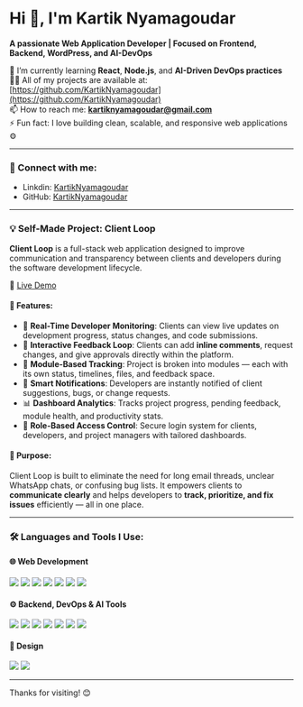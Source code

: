# Hi 👋, I'm Kartik Nyamagoudar

**A passionate Web Application Developer | Focused on Frontend, Backend, WordPress, and AI-DevOps**

🌱 I’m currently learning **React**, **Node.js**, and **AI-Driven DevOps practices**  
👨‍💻 All of my projects are available at: [https://github.com/KartikNyamagoudar](https://github.com/KartikNyamagoudar)  
📫 How to reach me: **kartiknyamagoudar@gmail.com**  
⚡ Fun fact: I love building clean, scalable, and responsive web applications ⚙️  

---

### 🤝 Connect with me:
- Linkdin: [KartikNyamagoudar](www.linkedin.com/in/kartiknyamagoudar)
- GitHub: [KartikNyamagoudar](https://github.com/KartikNyamagoudar)

---

### 💡 Self-Made Project: Client Loop

**Client Loop** is a full-stack web application designed to improve communication and transparency between clients and developers during the software development lifecycle.

🔗 [Live Demo](https://www.clientloops.com)  

#### 🚀 Features:
- 🧩 **Real-Time Developer Monitoring**: Clients can view live updates on development progress, status changes, and code submissions.
- 📝 **Interactive Feedback Loop**: Clients can add **inline comments**, request changes, and give approvals directly within the platform.
- 📂 **Module-Based Tracking**: Project is broken into modules — each with its own status, timelines, files, and feedback space.
- 🔔 **Smart Notifications**: Developers are instantly notified of client suggestions, bugs, or change requests.
- 📊 **Dashboard Analytics**: Tracks project progress, pending feedback, module health, and productivity stats.
- 🔐 **Role-Based Access Control**: Secure login system for clients, developers, and project managers with tailored dashboards.

#### 💼 Purpose:
Client Loop is built to eliminate the need for long email threads, unclear WhatsApp chats, or confusing bug lists. It empowers clients to **communicate clearly** and helps developers to **track, prioritize, and fix issues** efficiently — all in one place.

---

### 🛠️ Languages and Tools I Use:

#### 🌐 Web Development
<p align="left">
  <img src="https://img.shields.io/badge/HTML5-E34F26?style=for-the-badge&logo=html5&logoColor=white"/>
  <img src="https://img.shields.io/badge/CSS3-1572B6?style=for-the-badge&logo=css3&logoColor=white"/>
  <img src="https://img.shields.io/badge/JavaScript-F7DF1E?style=for-the-badge&logo=javascript&logoColor=black"/>
  <img src="https://img.shields.io/badge/TypeScript-3178C6?style=for-the-badge&logo=typescript&logoColor=white"/>
  <img src="https://img.shields.io/badge/PHP-777BB4?style=for-the-badge&logo=php&logoColor=white"/>
  <img src="https://img.shields.io/badge/WordPress-21759B?style=for-the-badge&logo=wordpress&logoColor=white"/>
  <img src="https://img.shields.io/badge/MySQL-00758F?style=for-the-badge&logo=mysql&logoColor=white"/>
</p>

#### ⚙️ Backend, DevOps & AI Tools
<p align="left">
  <img src="https://img.shields.io/badge/Git-F05032?style=for-the-badge&logo=git&logoColor=white"/>
  <img src="https://img.shields.io/badge/GitHub-181717?style=for-the-badge&logo=github&logoColor=white"/>
  <img src="https://img.shields.io/badge/VS%20Code-007ACC?style=for-the-badge&logo=visual-studio-code&logoColor=white"/>
  <img src="https://img.shields.io/badge/Docker-2496ED?style=for-the-badge&logo=docker&logoColor=white"/>
  <img src="https://img.shields.io/badge/Jenkins-D24939?style=for-the-badge&logo=jenkins&logoColor=white"/>
  <img src="https://img.shields.io/badge/IBM%20Cloud-1261FE?style=for-the-badge&logo=ibmcloud&logoColor=white"/>
  <img src="https://img.shields.io/badge/TensorFlow-FF6F00?style=for-the-badge&logo=tensorflow&logoColor=white"/>
</p>

#### 🎨 Design
<p align="left">
  <img src="https://img.shields.io/badge/Canva-00C4CC?style=for-the-badge&logo=canva&logoColor=white"/>
  <img src="https://img.shields.io/badge/Figma-F24E1E?style=for-the-badge&logo=figma&logoColor=white"/>
</p>

---

Thanks for visiting! 😊

